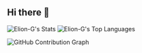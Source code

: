 ## Hi there 👋

![Elion-G's Stats](https://github-readme-stats.vercel.app/api?username=Elion-G&theme=vue-dark&show_icons=true&hide_border=false&count_private=true)
![Elion-G's Top Languages](https://github-readme-stats.vercel.app/api/top-langs/?username=Elion-G&theme=vue-dark&show_icons=true&hide_border=false&layout=compact)

![GitHub Contribution Graph](https://github-readme-activity-graph.vercel.app/graph?username=Elion-G&theme=react)

